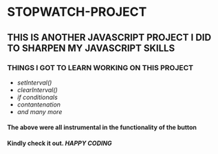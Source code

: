 # STOPWATCH-PROJECT
## THIS IS ANOTHER JAVASCRIPT PROJECT I DID TO SHARPEN MY JAVASCRIPT SKILLS
### THINGS I GOT TO LEARN WORKING ON THIS PROJECT
* *setInterval()*
* *clearInterval()*
* *if conditionals*
* *contantenation*
* *and many more*
#### The above were all instrumental in the functionality of the button
#### Kindly check it out. _HAPPY CODING_
